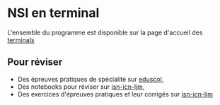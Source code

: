 # NSI en terminal

L'ensemble du programme est disponible sur la page d'accueil des [terminals](/terminal.md)

## Pour réviser 

- Des épreuves pratiques de spécialité sur [eduscol](https://eduscol.education.fr/2661/banque-des-epreuves-pratiques-de-specialite-nsi),
- Des notebooks pour réviser sur [isn-icn-ljm](https://isn-icn-ljm.pagesperso-orange.fr/revisions/co/section_notebook.html),
- Des exercices d'épreuves pratiques et leur corrigés sur [isn-icn-ljm](https://isn-icn-ljm.pagesperso-orange.fr/revisions/co/epreuve_pratique.html)
